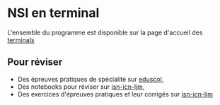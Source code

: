 # NSI en terminal

L'ensemble du programme est disponible sur la page d'accueil des [terminals](/terminal.md)

## Pour réviser 

- Des épreuves pratiques de spécialité sur [eduscol](https://eduscol.education.fr/2661/banque-des-epreuves-pratiques-de-specialite-nsi),
- Des notebooks pour réviser sur [isn-icn-ljm](https://isn-icn-ljm.pagesperso-orange.fr/revisions/co/section_notebook.html),
- Des exercices d'épreuves pratiques et leur corrigés sur [isn-icn-ljm](https://isn-icn-ljm.pagesperso-orange.fr/revisions/co/epreuve_pratique.html)
